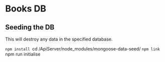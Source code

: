 # Books DB


## Seeding the DB

This will destroy any data in the specified database.

`npm install
`cd /ApiServer/node_modules/mongoose-data-seed/
`npm link
`npm run initialise
